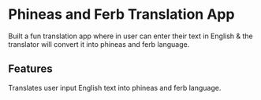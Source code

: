 # Phineas and Ferb Translation App

Built a fun translation app where in user can enter their text in English & the translator will convert it into phineas and ferb language.

## Features

Translates user input English text into phineas and ferb language.
